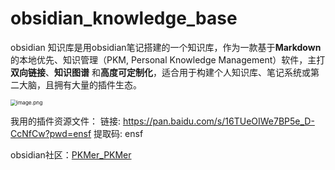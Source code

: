 # obsidian_knowledge_base

obsidian 知识库是用obsidian笔记搭建的一个知识库，作为一款基于 ​**​Markdown​**​ 的本地优先、知识管理（PKM, Personal Knowledge Management）软件，主打 ​**​双向链接​**​、​**​知识图谱​**​ 和 ​**​高度可定制化​**​，适合用于构建个人知识库、笔记系统或第二大脑，且拥有大量的插件生态。

<img src="http://yesho-web.oss-cn-hangzhou.aliyuncs.com/img/20250410205903.png?" alt="image.png" style="zoom:60%;" />


我用的插件资源文件： 链接: https://pan.baidu.com/s/16TUeOIWe7BP5e_D-CcNfCw?pwd=ensf 提取码: ensf


obsidian社区：[PKMer\_PKMer](https://pkmer.cn/#home)
